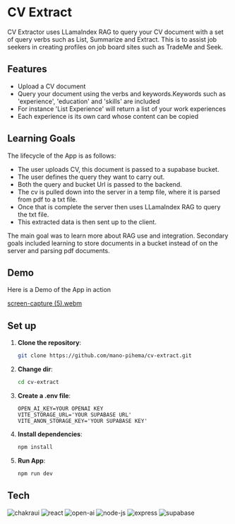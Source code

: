 # CV Extract
CV Extractor uses LLamaIndex RAG to query your CV document with a set of query verbs such as List, Summarize and Extract. This is to assist job seekers in creating profiles on job board sites such as TradeMe and Seek. 

## Features
- Upload a CV document
- Query your document using the verbs and keywords.Keywords such as 'experience', 'education' and 'skills' are included   
- For instance 'List Experience' will return a list of your work experiences
- Each experience is its own card whose content can be copied

## Learning Goals

The lifecycle of the App is as follows:
- The user uploads CV, this document is passed to a supabase bucket.
- The user defines the query they want to carry out.
- Both the query and bucket Url is passed to the backend.
- The cv is pulled down into the server in a temp file, where it is parsed from pdf to a txt file.
- Once that is complete the server then uses LLamaIndex RAG to query the txt file.
- This extracted data is then sent up to the client.

The main goal was to learn more about RAG use and integration. Secondary goals included learning to store documents in a bucket instead of on the server and parsing pdf documents.    

## Demo
Here is a Demo of the App in action

[screen-capture (5).webm](https://github.com/user-attachments/assets/ebce85c3-c98c-463d-a14e-2d09d197d34d)


## Set up

1. **Clone the repository**:
   ```sh
   git clone https://github.com/mano-pihema/cv-extract.git
   ```
2. **Change dir**:
   ```sh
   cd cv-extract
   ```

3. **Create a .env file**:
   ```env
   OPEN_AI_KEY=YOUR OPENAI KEY
   VITE_STORAGE_URL='YOUR SUPABASE URL'
   VITE_ANON_STORAGE_KEY='YOUR SUPABASE KEY'
   ```
4. **Install dependencies**:
   ```sh
   npm install
   ```
5. **Run App**:
    ```sh
   npm run dev
   ```
## Tech
![chakraui](https://img.shields.io/badge/chakraui-319795?style=for-the-badge&logo=chakraui&logoColor=white)
![react](https://img.shields.io/badge/React-61DAFB?style=for-the-badge&logo=react&logoColor=white)
![open-ai](https://img.shields.io/badge/Openai-412991?style=for-the-badge&logo=openai&logoColor=white)
![node-js](https://img.shields.io/badge/Nodejs-5FA04E?style=for-the-badge&logo=nodedotjs&logoColor=white)
![express](https://img.shields.io/badge/Express-000000?style=for-the-badge&logo=express&logoColor=white)
![supabase](https://img.shields.io/badge/supabase-3FCF8E?style=for-the-badge&logo=supabase&logoColor=white)


